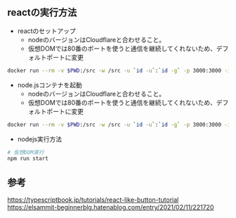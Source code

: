 ## reactの実行方法

- reactのセットアップ
    - nodeのバージョンはCloudflareと合わせること。
    - 仮想DOMでは80番のポートを使うと通信を継続してくれないため、デフォルトポートに変更
```sh
docker run --rm -v $PWD:/src -w /src -u `id -u`:`id -g` -p 3000:3000 -it node:18.17.1 npm install
```

- node.jsコンテナを起動
    - nodeのバージョンはCloudflareと合わせること。
    - 仮想DOMでは80番のポートを使うと通信を継続してくれないため、デフォルトポートに変更
```sh
docker run --rm -v $PWD:/src -w /src -u `id -u`:`id -g` -p 3000:3000 -it node:18.17.1 /bin/bash
```

- nodejs実行方法
```sh
# 仮想DOM実行
npm run start
```

## 参考  

https://typescriptbook.jp/tutorials/react-like-button-tutorial  
https://elsammit-beginnerblg.hatenablog.com/entry/2021/02/11/221720  
